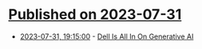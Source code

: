 # [Published on 2023-07-31](index.md)

* [2023-07-31, 19:15:00](https://hardware.slashdot.org/story/23/07/31/1915247/dell-is-all-in-on-generative-ai?utm_source=rss1.0mainlinkanon&utm_medium=feed) - [Dell Is All In On Generative AI](https://hardware.slashdot.org/story/23/07/31/1915247/dell-is-all-in-on-generative-ai?utm_source=rss1.0mainlinkanon&utm_medium=feed)
